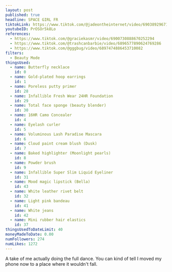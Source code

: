 ```yaml
---
layout: post
published: true
headline: SPACE GIRL FR
tiktokLink: https://www.tiktok.com/@jadeontheinternet/video/6903892967187025157
youtubeID: PrOSOr5k8Lo
references:
  - https://www.tiktok.com/@graciekasmr/video/6900730888670252294
  - https://www.tiktok.com/@trashcanbarbie/video/6896577890624769286
  - https://www.tiktok.com/@gggbug/video/6897474886453710082
filters:
  - Beauty Mode
thingsUsed:
  - name: Butterfly necklace
    id: 0
  - name: Gold-plated hoop earrings
    id: 1
  - name: Poreless putty primer
    id: 28
  - name: Infallible Fresh Wear 24HR Foundation
    id: 29
  - name: Total face sponge (beauty blender)
    id: 30
  - name: 16HR Camo Concealer
    id: 4
  - name: Eyelash curler
    id: 5
  - name: Voluminous Lash Paradise Mascara
    id: 6
  - name: Cloud paint cream blush (Dusk)
    id: 7
  - name: Baked highlighter (Moonlight pearls)
    id: 8
  - name: Powder brush
    id: 9
  - name: Infallible Super Slim Liquid Eyeliner
    id: 31
  - name: Mood magic lipstick (Bella)
    id: 43
  - name: White leather rivet belt
    id: 32
  - name: Light pink bandeau
    id: 41
  - name: White jeans
    id: 42
  - name: Mini rubber hair elastics
    id: 37
thingsUsedToDateLimit: 40
moneyMadeToDate: 0.00
numFollowers: 274
numLikes: 1272
---
```


A take of me actually doing the full dance. You can kind of tell I moved my phone now to a place where it wouldn't fall.
